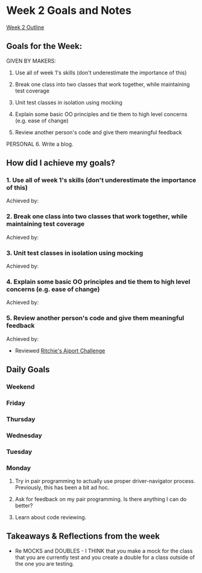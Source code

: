 # Week 2 Goals and Notes

[Week 2 Outline](https://github.com/makersacademy/course/blob/master/week_outlines.md/#week-2)

## Goals for the Week:
GIVEN BY MAKERS:
1. Use all of week 1's skills (don't underestimate the importance of this)

2. Break one class into two classes that work together, while maintaining test coverage

3. Unit test classes in isolation using mocking

4. Explain some basic OO principles and tie them to high level concerns (e.g. ease of change)

5. Review another person's code and give them meaningful feedback

PERSONAL
6. Write a blog.

## How did I achieve my goals?

### 1. Use all of week 1's skills (don't underestimate the importance of this)
Achieved by:

### 2. Break one class into two classes that work together, while maintaining test coverage
Achieved by:

### 3. Unit test classes in isolation using mocking
Achieved by:

### 4. Explain some basic OO principles and tie them to high level concerns (e.g. ease of change)
Achieved by:

### 5. Review another person's code and give them meaningful feedback
Achieved by:
* Reviewed [Ritchie's Aiport Challenge](https://github.com/makersacademy/airport_challenge/pull/1465) 


## Daily Goals

### Weekend

### Friday

### Thursday

### Wednesday

### Tuesday

### Monday

1. Try in pair programming to actually use proper driver-navigator process. Previously, this has been a bit ad hoc. 

2. Ask for feedback on my pair programming. Is there anything I can do better?

3. Learn about code reviewing.


## Takeaways & Reflections from the week
* Re MOCKS and DOUBLES - I THINK that you make a mock for the class that you are currently test and you create a double for a class outside of the one you are testing.


